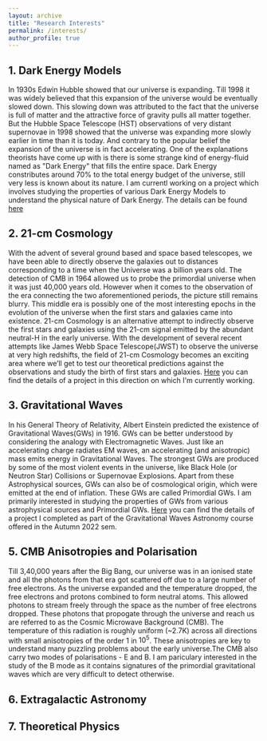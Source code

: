 ```yaml
---
layout: archive
title: "Research Interests"
permalink: /interests/
author_profile: true
---
```

<!--
{% include base_path %}

{% for post in site.Projects reversed %}
  {% include archive-single.html %}
{% endfor %}
-->
## 1. Dark Energy Models <br/>
In 1930s Edwin Hubble showed that our universe is expanding. Till 1998 it was widely believed that this expansion of the universe would be eventually slowed down. This slowing down was attributed to the fact that the universe is full of matter and the attractive force of gravity pulls all matter together. But the Hubble Space Telescope (HST) observations of very distant supernovae in 1998 showed that the universe was expanding more slowly earlier in time than it is today. And contrary to the popular belief the expansion of the universe is in fact accelerating. One of the explanations theorists have come up with is there is some strange kind of energy-fluid named as "Dark Energy" that fills the entire space. Dark Energy constributes around 70% to the total energy budget of the universe, still very less is known about its nature. I am currentl working on a project which involves studying the properties of various Dark Energy Models to understand the physical nature of Dark Energy. The details can be found [here](https://prakharbansal16.github.io/Projects/)
## 2. 21-cm Cosmology <br/>
With the advent of several ground based and space based telescopes, we have been able to directly
observe the galaxies out to distances corresponding to a time when the Universe was a billion
years old. The detection of CMB in 1964 allowed us to probe the primordial universe when it was
just 40,000 years old. However when it comes to the observation of the era connecting the two
aforementioned periods, the picture still remains blurry. This middle era is possibly one of the
most interesting epochs in the evolution of the universe when the first stars and galaxies came into
existence. 21-cm Cosmology is an alternative
attempt to indirectly observe the first stars and galaxies using the 21-cm signal emitted by the
abundant neutral-H in the early universe. With the development of several recent attempts
like James Webb Space Telescope(JWST) to observe the universe at very high redshifts, the field
of 21-cm Cosmology becomes an exciting area where we’ll get to test our theoretical predictions
against the observations and study the birth of first stars and galaxies. [Here](https://prakharbansal16.github.io/Projects/) you can find the details of a project in this direction on which I'm currently working. 
## 3. Gravitational Waves
In his General Theory of Relativity, Albert Einstein predicted the existence of Gravitational Waves(GWs) in 1916. GWs can be better understood by considering the analogy with Electromagnetic Waves. Just like an accelerating charge radiates EM waves, an accelerating (and anisotropic) mass emits energy in Gravitational Waves. The strongest GWs are produced by some of the most violent events in the universe, like Black Hole (or Neutron Star) Collisions or Supernovae Explosions. Apart from these Astrophysical sources, GWs can also be of cosmological origin, which were emitted at the end of inflation. These GWs are called Primordial GWs. I am primarily interested in studying the properties of GWs from various astrophysical sources and Primordial GWs. [Here](https://prakharbansal16.github.io/Projects/) you can find the details of a project I completed as part of the Gravitational Waves Astronomy course offered in the Autumn 2022 sem.
## 5. CMB Anisotropies and Polarisation
Till 3,40,000 years after the Big Bang, our universe was in an ionised state and all the photons from that era got scattered off due to a large number of free electrons. As the universe expanded and the temperature dropped, the free electrons and protons combined to form neutral atoms. This allowed photons to stream freely through the space as the number of free electrons dropped. These photons that propogate through the universe and reach us are referred to as the Cosmic Microwave Background (CMB). The temperature of this radiation is roughly uniform (~2.7K) across all directions with small anisotropies of the order 1 in $10^5$. These anisotropies are key to understand many puzzling problems about the early universe.The CMB also carry two modes of polarisations - E and B. I am pariculary interested in the study of the B mode as it contains signatures of the primordial gravitational waves which are very difficult to detect otherwise. 
## 6. Extragalactic Astronomy

## 7. Theoretical Physics

